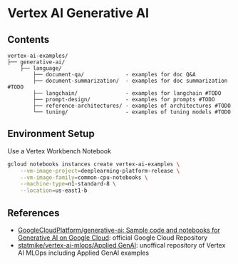 # Vertex AI Generative AI

## Contents

```text
vertex-ai-examples/
├── generative-ai/
    ├── language/
        ├── document-qa/             - examples for doc Q&A
        ├── document-summarization/  - examples for doc summarization #TODO
        ├── langchain/               - examples for langchain #TODO
        ├── prompt-design/           - examples for prompts #TODO
        ├── reference-architectures/ - examples of architectures #TODO
        └── tuning/                  - examples of tuning models #TODO
```

## Environment Setup

Use a Vertex Workbench Notebook

```sh
gcloud notebooks instances create vertex-ai-examples \
    --vm-image-project=deeplearning-platform-release \
    --vm-image-family=common-cpu-notebooks \
    --machine-type=n1-standard-8 \
    --location=us-east1-b
```

## References

* [GoogleCloudPlatform/generative-ai: Sample code and notebooks for Generative AI on Google Cloud](https://github.com/GoogleCloudPlatform/generative-ai): official Google Cloud Repository
* [statmike/vertex-ai-mlops/Applied GenAI](https://github.com/statmike/vertex-ai-mlops/tree/main/Applied%20GenAI): unoffical repository of Vertex AI MLOps including Applied GenAI examples